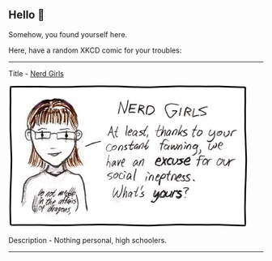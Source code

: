 ## Hello 👀

Somehow, you found yourself here.

Here, have a random XKCD comic for your troubles:

-----------------------------------

Title - [Nerd Girls](https://xkcd.com/67)

![Nerd Girls](./random_comic.png)

Description - Nothing personal, high schoolers.

-----------------------------------
